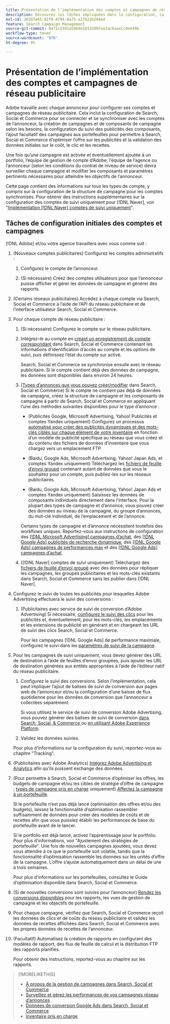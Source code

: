 ```yaml
---
title: Présentation de l’implémentation des comptes et campagnes de réseau publicitaire
description: Découvrez les tâches impliquées dans la configuration, la synchronisation et la gestion de vos comptes réseau publicitaires.
exl-id: 36307e65-81f8-4794-8a75-a37623b294ed
feature: Search Campaign Management
source-git-commit: 0af1c5591a59b9e1813209fea3ac6aaecc0e649b
workflow-type: tm+mt
source-wordcount: '970'
ht-degree: 0%

---
```


# Présentation de l’implémentation des comptes et campagnes de réseau publicitaire

Adobe travaille avec chaque annonceur pour configurer ses comptes et campagnes de réseau publicitaire. Cela inclut la configuration de Search, Social et Commerce pour se connecter et se synchroniser avec les comptes de l’annonceur, la création de campagnes et de composants de campagne selon les besoins, la configuration du suivi des publicités des composants, l’ajout facultatif des campagnes aux portefeuilles pour permettre à Search, Social et Commerce d’optimiser l’offre sur les publicités et la validation des données initiales sur le coût, le clic et les recettes.

Une fois qu’une campagne est activée et éventuellement ajoutée à un portfolio, l’équipe de gestion de compte d’Adobe, l’équipe de l’agence ou l’annonceur (selon les conditions du contrat de niveau de service) devra surveiller chaque campagne et modifier les composants et paramètres pertinents nécessaires pour atteindre les objectifs de l’annonceur.

Cette page contient des informations sur tous les types de compte, y compris sur la configuration de la structure de campagne pour les comptes synchronisés. Pour obtenir des instructions supplémentaires sur la configuration des comptes de suivi uniquement pour [!DNL Naver], voir &quot;[Implémentation [!DNL Naver] comptes de suivi uniquement](/help/search-social-commerce/campaign-management/naver-tracking-only-account-implement.md)&quot;.

## Tâches de configuration initiales des comptes et campagnes

[!DNL Adobe] et/ou votre agence travaillera avec vous comme suit :

1. (Nouveaux comptes publicitaires) Configurez les comptes administratifs :

   1. Configurez le compte de l’annonceur.

   1. (Si nécessaire) Créez des comptes utilisateurs pour que l’annonceur puisse afficher et gérer les données de campagne et générer des rapports.

1. (Certains réseaux publicitaires) Accédez à chaque compte via Search, Social et Commerce à l’aide de l’API du réseau publicitaire et de l’interface utilisateur Search, Social et Commerce.

1. Pour chaque compte de réseau publicitaire :

   1. (Si nécessaire) Configurez le compte sur le réseau publicitaire.

   1. Intégrez-le au compte en [créant un enregistrement de compte correspondant](/help/search-social-commerce/campaign-management/accounts/ad-network-account-manage.md#create-account) dans Search, Social et Commerce contenant les informations d’identification d’accès au compte et les options de suivi, puis définissez l’état du compte sur activé.

      Search, Social et Commerce se synchronise ensuite avec le réseau publicitaire. Si le compte contient déjà des données de campagne, les données sont disponibles dans environ 24 heures.

   1. ([Types d’annonces que vous pouvez créer/modifier](/help/search-social-commerce/introduction/supported-inventory.md) dans Search, Social et Commerce) Si le compte ne contient pas déjà de données de campagne, créez la structure de campagne et les composants de campagne à partir de Search, Social et Commerce en appliquant l’une des méthodes suivantes disponibles pour le type d’annonce :

      * (Publicités Google, Microsoft Advertising, Yahoo! Publicités et comptes Yandex uniquement) Configurez un processus [automatisé pour créer des publicités dynamiques et des mots-clés ciblés sur chaque élément de votre inventaire](/help/search-social-commerce/campaign-management/inventory-feeds/inventory-feeds-about.md) en fonction d’un modèle de publicité spécifique au réseau que vous créez et du contenu des fichiers de données d’inventaire que vous chargez vers un emplacement FTP.

      * (Baidu, Google Ads, Microsoft Advertising, Yahoo! Japan Ads, et comptes Yandex uniquement) Téléchargez les [fichiers de feuille d’envoi groupé](/help/search-social-commerce/campaign-management/bulksheets/bulksheet-about.md) contenant autant de données que vous le souhaitez pour un compte, puis publiez-les sur les réseaux publicitaires.

      * (Baidu, Google Ads, Microsoft Advertising, Yahoo! Japan Ads et comptes Yandex uniquement) Saisissez les données de composants individuels directement dans l’interface. Pour la plupart des types de campagne et d’annonce, vous pouvez créer des données au niveau de la campagne, du groupe d’annonces, du mot-clé individuel, de l’emplacement et de l’annonce.

      Certains types de campagne et d’annonce nécessitent toutefois des workflows uniques. Reportez-vous aux instructions de configuration des [[!DNL Microsoft Advertising] campagnes d’achat](/help/search-social-commerce/campaign-management/special-workflows/microsoft-shopping-campaigns.md), des [[!DNL Google Ads] publicités de recherche dynamique](/help/search-social-commerce/campaign-management/special-workflows/google-dynamic-search-ads.md), des [[!DNL Google Ads] campagnes de performances max](/help/search-social-commerce/campaign-management/special-workflows/google-performance-max-campaigns.md) et des [[!DNL Google Ads] campagnes d’achat](/help/search-social-commerce/campaign-management/special-workflows/google-shopping-campaigns.md).

   1. ([!DNL Naver] comptes de suivi uniquement) Téléchargez des [fichiers de feuille d’envoi groupé](/help/search-social-commerce/campaign-management/bulksheets/bulksheet-about.md) avec des données pour répliquer les campagnes, les groupes publicitaires et les mots-clés existants dans Search, Social et Commerce sans les publier dans [!DNL Naver].

1. Configurez le suivi de toutes les publicités pour lesquelles Adobe Advertising effectuera le suivi des conversions :

   1. (Publicitaires avec service de suivi de conversion d’Adobe Advertising) Si nécessaire, [ configurez le suivi des clics](/help/search-social-commerce/tracking/click-tracking-ways-to-generate.md) pour les publicités et, éventuellement, pour les mots-clés, les emplacements et les extensions de publicité en générant et en chargeant les URL de suivi des clics Search, Social et Commerce.

      Pour les campagnes [!DNL Google Ads] de performance maximale, configurez le suivi dans les [paramètres de suivi de la campagne](/help/search-social-commerce/campaign-management/campaigns/campaign-settings-google.md).

1. Pour les campagnes de suivi uniquement, vous devez générer des URL de destination à l’aide de feuilles d’envoi groupées, puis ajouter les URL de destination générées aux entités appropriées à l’aide de l’éditeur natif du réseau publicitaire.

   1. Configurez le suivi des conversions. Selon l’implémentation, cela peut impliquer l’ajout de balises de suivi de conversion aux pages web de l’annonceur et/ou la configuration d’une baisse de flux quotidienne pour les données de conversion que l’annonceur a collectées séparément.

      Si vous utilisez le service de suivi de conversion Adobe Advertising, vous pouvez générer des balises de suivi de conversion [ dans Search, Social, &amp; Commerce ](/help/search-social-commerce/tools/conversion-tag-generate.md) ou [ en utilisant Adobe Experience Platform](https://experienceleague.adobe.com/docs/experience-platform/destinations/catalog/advertising/adobe-advertising-cloud.html).

   1. Validez les données suivies.

   Pour plus d’informations sur la configuration du suivi, reportez-vous au chapitre &quot;Tracking&quot;.

1. (Publicitaires avec Adobe Analytics) [Intégrez Adobe Advertising et Analytics](https://experienceleague.adobe.com/docs/advertising/integrations/analytics/overview.html) afin qu’ils puissent exchange des données.

1. (Pour permettre à Search, Social et Commerce d’optimiser les offres, les budgets de campagne et/ou les cibles de stratégie d’offre de campagne ; [types de campagne pris en charge](/help/search-social-commerce/introduction/supported-inventory.md) uniquement) [Affectez la campagne à un portefeuille](/help/search-social-commerce/campaign-management/campaign-assign-to-portfolio.md).

   Si le portefeuille n’est pas déjà lancé (optimisation des offres et/ou des budgets), laissez la fonctionnalité d’optimisation rassembler suffisamment de données pour créer des modèles de coûts et de recettes afin que vous puissiez établir les performances de base du portefeuille avant de le lancer.

   Si le portfolio est déjà lancé, activez l’apprentissage pour le portfolio. Pour plus d’informations, voir &quot;Ajustement des stratégies de portefeuille&quot;. Une fois de nouvelles campagnes ajoutées, vous devez vous attendre à ce que le portefeuille soit volatile, tandis que la fonctionnalité d’optimisation rassemble les données sur les unités d’offre de la campagne. L’offre s’ajuste automatiquement dans un délai de une à trois semaines.

   Pour plus d’informations sur les portefeuilles, consultez le Guide d’optimisation disponible dans Search, Social et Commerce.<!-- verify convention for referencing Optimization Guide here -->

1. (Si de nouvelles conversions sont suivies pour l’annonceur) [Rendez les conversions disponibles](/help/search-social-commerce/admin/conversion-metrics/conversion-metric-about.md) pour les rapports, les vues de gestion de campagne et les objectifs de portefeuille.

1. Pour chaque campagne, vérifiez que Search, Social et Commerce reçoit les données de clics et de coûts du réseau publicitaire et validez les données de recettes affichées dans Search, Social et Commerce avec les propres données de recettes de l’annonceur.

1. (Facultatif) Automatisez la création de rapports en configurant des modèles de rapport, des flux de feuille de calcul et la distribution FTP des rapports planifiés.

   Pour obtenir des instructions, reportez-vous au chapitre sur les rapports.

>[!MORELIKETHIS]
>
>* [À propos de la gestion de campagnes dans Search, Social et Commerce](campaign-management-about.md)
>* [ Surveillez et gérez les performances de vos campagnes réseau d’annonces ](monitor-performance-campaigns.md)
>* [Données de conversion Google Ads dans Search, Social et Commerce](google-conversion-data.md)
>* [Inventaire pris en charge](/help/search-social-commerce/introduction/supported-inventory.md)
